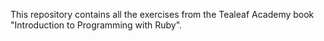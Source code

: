 This repository contains all the exercises from the Tealeaf Academy book "Introduction to Programming with Ruby".